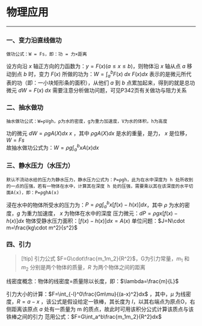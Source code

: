 # 物理应用

---

### 一、变力沿直线做功

```
做功公式：W = Fs，即：功 = 力×距离
```

设方向沿 $x$ 轴正方向的力函数为：$y=F(x)(a\leq x\leq b)$，则物体沿 $x$ 轴从点 $a$ 移动到点 $b$ 时，变力 $F(x)$ 所做的功为：$W=\int_a^bF(x)\;dx$ 
	$F(x)dx$ 表示的是微元所代表的功（即：一小块矩形条的面积），从他们 $a$ 到 $b$ 点累加起来，得到的就是总功
	微元 $dW=F(x)\;dx$
需要注意分析做功问题，可见P342页有关做功与阻力关系

### 二、抽水做功

```
抽水做功公式：W=ρVgh，ρ为水的密度，g为重力加速度，V为水的体积，h为高度
```

功的微元 $dW=\rho gA(X)dx\;x$ ，其中 $\rho gA(X)dx$ 是水的重量，是力， $x$ 是位移，$W=Fs$  
故抽水做功公式为：$W=\rho g\int_a^bxA(x)dx$ 

### 三、静水压力（水压力）

```
默认不流动水给的压力为静水压力，静水压力公式为：P=ρgh，此为在水中深度为 h 处所收到的一点的压强，若有一物体在水中，计算其在深度 h 处的压强，需要乘以其在该深度的水平切面A(x)，即：P=ρghA(x)
```

浸在水中的物体所受水的压力为：$P=\rho g\int_a^bx[f(x)-h(x)]dx$，其中 $\rho$ 为水的密度，$g$ 为重力加速度， $x$ 为物体在水中的深度
压力微元：$dP=\rho gx[f(x)-h(x)]dx$ 
	物体受静水压力面积：$[f(x)-h(x)]dx=A(x)$ 
单位问题：$J=N\cdot m=\frac{kg\cdot m^2}{s^2}$ 
### 四、引力

>[!tip] 引力公式
>$F=G\cdot\frac{m_1m_2}{R^2}$，G为引力常量，$m_1$ 和 $m_2$ 分别是两个物体的质量，$R$ 为两个物体之间的距离

线密度概念：物体的线密度=质量除以长度，即：$\lambda=\frac{m}{L}$ 

引力大小的计算：$F=\int_{-l}^0\frac{Gm\mu}{(a-x)^2}dx$ ，其中，$\mu$ 为线密度，$R=a-x$ ，该公式是假设给定一铁棒，其长度为 $l$，以其右端点为原点O，右侧距离该原点 $a$ 处有一质量为 m 的质点，故此时可用该积分公式计算该质点与该铁棒之间的引力 
范用公式：$F=G\int_a^b\frac{m_1m_2}{R^2}dx$ 